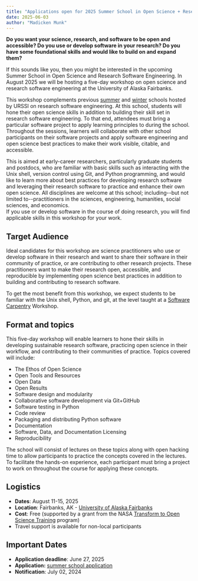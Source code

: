 ```yaml
---
title: "Applications open for 2025 Summer School in Open Science + Research Software Engineering"
date: 2025-06-03
author: "Madicken Munk"
---
```



__Do you want your science, research, and software to be open and accessible? Do you use or develop software in your research? Do you have some foundational skills and would like to build on and expand them?__

If this sounds like you, then you might be interested in the upcoming Summer School in Open Science and Research Software Engineering. 
In August 2025 we will be hosting a five-day workshop on open science and research software engineering at the University of Alaska Fairbanks. 

This workshop complements previous [summer](https://urssi.us/blog/2024/05/20/applications-now-open-for-a-summer-school-in-open-science--research-software-engineering/) and [winter](https://urssi.us/blog/2024/02/29/applications-now-open-for-the-2024-urssi-summer-school-in-research-software-engineering/) 
schools hosted by URSSI on research software engineering. 
At this school, students will hone their open science skills in addition to building their skill set in research software engineering. 
To that end, attendees must bring a particular software project to apply learning principles to during the school. 
Throughout the sessions, learners will collaborate with other school participants on their software projects and apply software engineering and open science best practices to make their work visible, citable, and accessible.    

This is aimed at early-career researchers, particularly graduate students and postdocs, who are familiar with basic skills such as interacting with the Unix shell, version control using Git, and Python programming, and would like to learn more about best practices for developing research software and leveraging their research software to practice and enhance their own open science. 
All disciplines are welcome at this school; including--but not limited to--practitioners in the sciences, engineering, humanities, social sciences, and economics.  
If you use or develop software in the course of doing research, you will find applicable skills in this workshop for your work. 

## Target Audience

Ideal candidates for this workshop are science practitioners who use or develop software in their research and want to share their software in their community of practice, or are contributing to other research projects. 
These practitioners want to make their research open, accessible, and reproducible by implementing open science best practices in addition to building and contributing to research software. 

To get the most benefit from this workshop, we expect students to be familiar with the Unix shell, Python, and git, at the level taught at a [Software Carpentry](https://software-carpentry.org/) Workshop. 

## Format and topics

This five-day workshop will enable learners to hone their skills in developing sustainable research software, practicing open science in their workflow, and contributing to their communities of practice. Topics covered will include:  

*   The Ethos of Open Science
*   Open Tools and Resources
*   Open Data 
*   Open Results 
*   Software design and modularity
*   Collaborative software development via Git+GitHub
*   Software testing in Python
*   Code review
*   Packaging and distributing Python software
*   Documentation
*   Software, Data, and Documentation Licensing
*   Reproducibility

The school will consist of lectures on these topics along with open hacking time to allow participants to practice the concepts covered in the lectures. To facilitate the hands-on experience, each participant must bring a project to work on throughout the course for applying these concepts.

## Logistics

*   **Dates**: August 11-15, 2025
*   **Location**: Fairbanks, AK - [University of Alaska Fairbanks](https://www.uaf.edu/uaf/)
*   **Cost**: Free (supported by a grant from the NASA [Transform to Open Science Training](https://www.nasa.gov/centers-and-facilities/marshall/nasa-boosts-open-science-through-innovative-training/) program)
*   Travel support is available for non-local participants

## Important Dates

*   **Application deadline**: June 27, 2025
*   **Application:** [summer school application](https://forms.gle/8t8hW31v5oTBpNgm9)
*   **Notification**: July 02, 2024 
